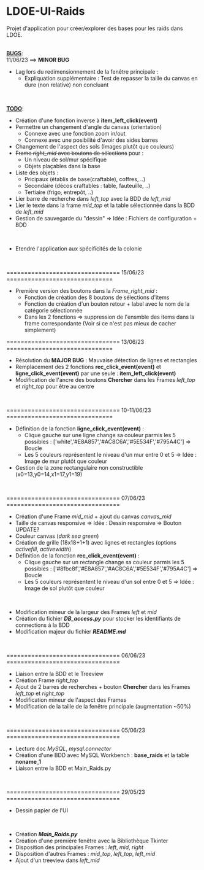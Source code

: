 # LDOE-UI-Raids
Projet d'application pour créer/explorer des bases pour les raids dans LDOE.
<br>
<br>


<ins>**BUGS**</ins>:<br>
11/06/23 ==> **MINOR BUG**
- Lag lors du redimensionnement de la fenêtre principale :
  - Expliquation supplémentaire : Test de repasser la taille du canvas en dure (non relative) non concluant
<br>


<ins>**TODO**</ins>:
- Création d'une fonction inverse à **item_left_click(event)**
- Permettre un changement d'angle du canvas (orientation)
  - Connexe avec une fonction zoom in/out
  - Connexe avec une posibilité d'avoir des sides barres
- Changement de l'aspect des sols (Images plutôt que couleurs)
- ~~Frame _right_mid_ avec boutons de sélections~~ pour :
  - Un niveau de sol/mur spécifique
  - Objets plaçables dans la base
- Liste des objets :
  - Pricipaux (établis de base(craftable), coffres, ..)
  - Secondaire (décos craftables : table, fauteuille, ..)
  - Tertiaire (frigo, entrepôt, ..) 
- Lier barre de recherche dans _left_top_ avec la BDD de _left_mid_
- Lier le texte dans la frame _mid_top_ et la table sélectionnée dans la BDD de _left_mid_
- Gestion de sauvegarde du "dessin" => Idée : Fichiers de configuration + BDD
<br>

- Etendre l'application aux spécificités de la colonie
<br>

================================ 15/06/23 ==============================
- Première version des boutons dans la _Frame_right_mid_ :
  - Fonction de création des 8 boutons de sélections d'items
  - Fonction de création d'un bouton retour + label avec le nom de la catégorie sélectionnée
  - Dans les 2 fonctions => suppression de l'ensmble des items dans la frame correspondante (Voir si ce n'est pas mieux de cacher simplement) 

================================ 13/06/23 ==============================
- Résolution du **MAJOR BUG** : Mauvaise détection de lignes et rectangles
- Remplacement des 2 fonctions **rec_click_event(event)** et **ligne_click_event(event)** par une seule : **item_left_click(event)**
- Modification de l'ancre des boutons **Chercher** dans les Frames _left_top_ et _right_top_ pour être au centre
<br>

================================ 10-11/06/23 ==============================
- Définition de la fonction **ligne_click_event(event)** :
  - Clique gauche sur une ligne change sa couleur parmis les 5 possibles : ['white','#E8A857','#AC8C6A','#5E534F','#795A4C'] => Boucle
  - Les 5 couleurs représentent le niveau d'un mur entre 0 et 5 => Idée : Image de mur plutôt que couleur
- Gestion de la zone rectangulaire non constructible (x0=13,y0=14,x1=17,y1=19)
<br>

================================ 07/06/23 ================================
- Création d'une Frame _mid_mid_ + ajout du canvas _canvas_mid_
- Taille de canvas responsive => Idée : Dessin responsive => Bouton UPDATE?
- Couleur canvas (_dark sea green_)
- Création de grille (18x18+1+1) avec lignes et rectangles (options _activefill_, _activewidth_)
- Définition de la fonction **rec_click_event(event)** :
  - Clique gauche sur un rectangle change sa couleur parmis les 5 possibles : ['#8fbc8f','#E8A857','#AC8C6A','#5E534F','#795A4C'] => Boucle
  - Les 5 couleurs représentent le niveau d'un sol entre 0 et 5 => Idée : Image de sol plutôt que couleur
<br>

- Modification mineur de la largeur des Frames _left_ et _mid_
- Création du fichier _**DB_access.py**_ pour stocker les identifiants de connections à la BDD
- Modification majeur du fichier _**README.md**_
<br>

================================ 06/06/23 ================================
- Liaison entre la BDD et le Treeview
- Création Frame _right_top_
- Ajout de 2 barres de recherches + bouton **Chercher** dans les Frames _left_top_ et _right_top_
- Modification mineur de l'aspect des Frames
- Modification de la taille de la fenêtre principale (augmentation ~50%)
<br>

================================ 05/06/23 ================================
- Lecture doc _MySQL_, _mysql.connector_
- Création d'une BDD avec MySQL Workbench : **base_raids** et la table **noname_1**
- Liaison entre la BDD et Main_Raids.py
<br>

================================ 29/05/23 ================================
- Dessin papier de l'UI
<br>

- Création _**Main_Raids.py**_
- Création d'une première fenêtre avec la Bibliothèque Tkinter
- Disposition des principales Frames : _left_, _mid_, _right_
- Disposition d'autres Frames : _mid_top_, _left_top_, _left_mid_
- Ajout d'un treeview dans _left_mid_



